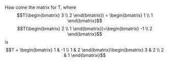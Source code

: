 How come the matrix for T, where 
$$T(\begin{bmatrix}
3 \\
2
\end{bmatrix}) = \begin{bmatrix}
1 \\
1
\end{bmatrix}$$
$$T(\begin{bmatrix}
2 \\
1
\end{bmatrix})=\begin{bmatrix}
-1 \\
2
\end{bmatrix}$$
is 
$$T = \begin{bmatrix}
1 & -1 \\
1 & 2
\end{bmatrix}\begin{bmatrix}
3 & 2 \\
2 & 1
\end{bmatrix}$$